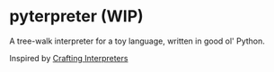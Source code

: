 # pyterpreter (WIP)
A tree-walk interpreter for a toy language, written in good ol' Python.

Inspired by [Crafting Interpreters](https://craftinginterpreters.com "Crafting Interpreters")
